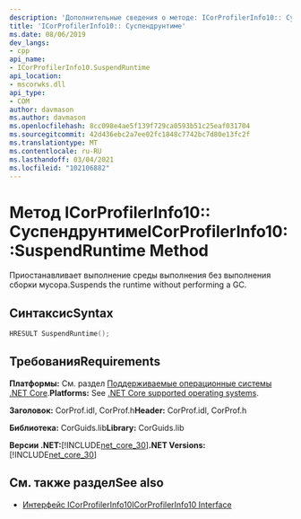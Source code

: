 ```yaml
---
description: 'Дополнительные сведения о методе: ICorProfilerInfo10:: Суспендрунтиме'
title: 'ICorProfilerInfo10:: Суспендрунтиме'
ms.date: 08/06/2019
dev_langs:
- cpp
api_name:
- ICorProfilerInfo10.SuspendRuntime
api_location:
- mscorwks.dll
api_type:
- COM
author: davmason
ms.author: davmason
ms.openlocfilehash: 8cc098e4ae5f139f729ca0593b51c25eaf031704
ms.sourcegitcommit: 42d436ebc2a7ee02fc1848c7742bc7d80e13fc2f
ms.translationtype: MT
ms.contentlocale: ru-RU
ms.lasthandoff: 03/04/2021
ms.locfileid: "102106882"
---
```

# <a name="icorprofilerinfo10suspendruntime-method"></a><span data-ttu-id="f94f8-103">Метод ICorProfilerInfo10:: Суспендрунтиме</span><span class="sxs-lookup"><span data-stu-id="f94f8-103">ICorProfilerInfo10::SuspendRuntime Method</span></span>

<span data-ttu-id="f94f8-104">Приостанавливает выполнение среды выполнения без выполнения сборки мусора.</span><span class="sxs-lookup"><span data-stu-id="f94f8-104">Suspends the runtime without performing a GC.</span></span>

## <a name="syntax"></a><span data-ttu-id="f94f8-105">Синтаксис</span><span class="sxs-lookup"><span data-stu-id="f94f8-105">Syntax</span></span>

```cpp
HRESULT SuspendRuntime();
```

## <a name="requirements"></a><span data-ttu-id="f94f8-106">Требования</span><span class="sxs-lookup"><span data-stu-id="f94f8-106">Requirements</span></span>

<span data-ttu-id="f94f8-107">**Платформы:** См. раздел [Поддерживаемые операционные системы .NET Core](../../../core/install/windows.md?pivots=os-windows).</span><span class="sxs-lookup"><span data-stu-id="f94f8-107">**Platforms:** See [.NET Core supported operating systems](../../../core/install/windows.md?pivots=os-windows).</span></span>

<span data-ttu-id="f94f8-108">**Заголовок:** CorProf.idl, CorProf.h</span><span class="sxs-lookup"><span data-stu-id="f94f8-108">**Header:** CorProf.idl, CorProf.h</span></span>

<span data-ttu-id="f94f8-109">**Библиотека:** CorGuids.lib</span><span class="sxs-lookup"><span data-stu-id="f94f8-109">**Library:** CorGuids.lib</span></span>

<span data-ttu-id="f94f8-110">**Версии .NET:**[!INCLUDE[net_core_30](../../../../includes/net-core-30-md.md)]</span><span class="sxs-lookup"><span data-stu-id="f94f8-110">**.NET Versions:** [!INCLUDE[net_core_30](../../../../includes/net-core-30-md.md)]</span></span>

## <a name="see-also"></a><span data-ttu-id="f94f8-111">См. также раздел</span><span class="sxs-lookup"><span data-stu-id="f94f8-111">See also</span></span>

- [<span data-ttu-id="f94f8-112">Интерфейс ICorProfilerInfo10</span><span class="sxs-lookup"><span data-stu-id="f94f8-112">ICorProfilerInfo10 Interface</span></span>](icorprofilerinfo10-interface.md)
